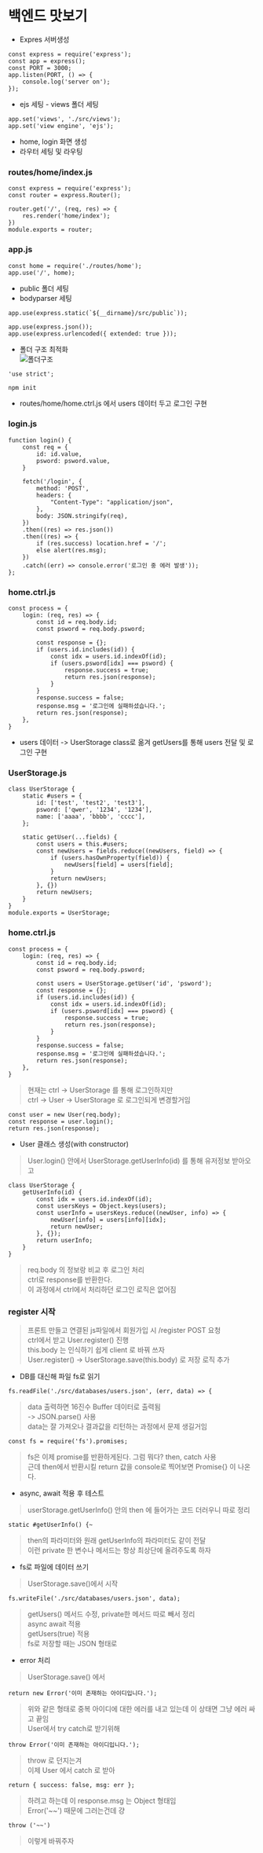 백엔드 맛보기
=============

* Expres 서버생성
```
const express = require('express');
const app = express();
const PORT = 3000;
app.listen(PORT, () => {
    console.log('server on');
});
```
* ejs 세팅 - views 폴더 세팅   
```
app.set('views', './src/views');
app.set('view engine', 'ejs');
```
* home, login 화면 생성
* 라우터 세팅 및 라우팅
### routes/home/index.js
```
const express = require('express');
const router = express.Router();

router.get('/', (req, res) => {
    res.render('home/index');
})
module.exports = router;
```
### app.js
```
const home = require('./routes/home');
app.use('/', home);
```
* public 폴더 세팅
* bodyparser 세팅
```
app.use(express.static(`${__dirname}/src/public`));

app.use(express.json());
app.use(express.urlencoded({ extended: true }));
```
* 폴더 구조 최적화   
![폴더구조](./폴더구조.jpg)
```
'use strict';
```
```
npm init
```
* routes/home/home.ctrl.js 에서 users 데이터 두고 로그인 구현
### login.js
```
function login() {
    const req = {
        id: id.value, 
        psword: psword.value, 
    }

    fetch('/login', {
        method: 'POST', 
        headers: {
            "Content-Type": "application/json", 
        }, 
        body: JSON.stringify(req), 
    })
    .then((res) => res.json())
    .then((res) => {
        if (res.success) location.href = '/';
        else alert(res.msg);
    })
    .catch((err) => console.error('로그인 중 에러 발생'));
};
```
### home.ctrl.js
```
const process = {
    login: (req, res) => {
        const id = req.body.id;
        const psword = req.body.psword;

        const response = {};
        if (users.id.includes(id)) {
            const idx = users.id.indexOf(id);
            if (users.psword[idx] === psword) {
                response.success = true;
                return res.json(response);
            }
        }
        response.success = false;
        response.msg = '로그인에 실패하셨습니다.';
        return res.json(response);
    }, 
}
```
* users 데이터 -> UserStorage class로 옮겨 getUsers를 통해 users 전달 및 로그인 구현
### UserStorage.js
```
class UserStorage {
    static #users = {
        id: ['test', 'test2', 'test3'], 
        psword: ['qwer', '1234', '1234'], 
        name: ['aaaa', 'bbbb', 'cccc'], 
    };

    static getUser(...fields) {
        const users = this.#users;
        const newUsers = fields.reduce((newUsers, field) => {
            if (users.hasOwnProperty(field)) {
                newUsers[field] = users[field];
            }
            return newUsers;
        }, {})
        return newUsers;
    }
}
module.exports = UserStorage;
```
### home.ctrl.js
```
const process = {
    login: (req, res) => {
        const id = req.body.id;
        const psword = req.body.psword;

        const users = UserStorage.getUser('id', 'psword');
        const response = {};
        if (users.id.includes(id)) {
            const idx = users.id.indexOf(id);
            if (users.psword[idx] === psword) {
                response.success = true;
                return res.json(response);
            }
        }
        response.success = false;
        response.msg = '로그인에 실패하셨습니다.';
        return res.json(response);
    }, 
}
```
> 현재는 ctrl -> UserStorage 를 통해 로그인하지만   
> ctrl -> User -> UserStorage 로 로그인되게 변경할거임 
```
const user = new User(req.body);
const response = user.login();
return res.json(response); 
```

* User 클래스 생성(with constructor)
> User.login() 안에서 UserStorage.getUserInfo(id) 를 통해 유저정보 받아오고   
```
class UserStorage {
    getUserInfo(id) {
        const idx = users.id.indexOf(id);
        const usersKeys = Object.keys(users);
        const userInfo = usersKeys.reduce((newUser, info) => {
            newUser[info] = users[info][idx];
            return newUser;
        }, {});
        return userInfo;
    }
}
```
> req.body 의 정보랑 비교 후 로그인 처리   
> ctrl로 response를 반환한다.   
> 이 과정에서 ctrl에서 처리하던 로그인 로직은 없어짐

### register 시작
> 프론트 만들고 연결된 js파일에서 회원가입 시 /register POST 요청   
> ctrl에서 받고 User.register() 진행   
> this.body 는 인식하기 쉽게 client 로 바꿔 쓰자   
> User.register() -> UserStorage.save(this.body) 로 저장 로직 추가

* DB를 대신해 파일 fs로 읽기
```
fs.readFile('./src/databases/users.json', (err, data) => {
```
> data 출력하면 16진수 Buffer 데이터로 출력됨   
> -> JSON.parse() 사용   
> data는 잘 가져오나 결과값을 리턴하는 과정에서 문제 생길거임   
```
const fs = require('fs').promises;
```
> fs은 이제 promise를 반환하게된다. 그럼 뭐다? then, catch 사용   
> 근데 then에서 반환시킬 return 값을 console로 찍어보면 Promise{<pending>} 이 나온다.   

* async, await 적용 후 테스트
> userStorage.getUserInfo() 안의 then 에 들어가는 코드 더러우니 따로 정리   
```
static #getUserInfo() {~
```
> then의 파라미터와 원래 getUserInfo의 파라미터도 같이 전달   
> 이런 private 한 변수나 메서드는 항상 최상단에 올려주도록 하자   

* fs로 파일에 데이터 쓰기
> UserStorage.save()에서 시작
```
fs.writeFile('./src/databases/users.json', data);
```

> getUsers() 메서드 수정, private한 메서드 따로 빼서 정리   
> async await 적용   
> getUsers(true) 적용   
> fs로 저장할 때는 JSON 형태로

* error 처리
> UserStorage.save() 에서   
```
return new Error('이미 존재하는 아이디입니다.');
```
> 위와 같은 형태로 중복 아이디에 대한 에러를 내고 있는데 이 상태면 그냥 에러 싸고 끝임   
> User에서 try catch로 받기위해   
```
throw Error('이미 존재하는 아이디입니다.');
```
> throw 로 던지는겨   
> 이제 User 에서 catch 로 받아   
```
return { success: false, msg: err };
```
> 하려고 하는데 이 response.msg 는 Object 형태임   
> Error('~~') 때문에 그러는건데 걍   
```
throw ('~~')
```
> 이렇게 바꿔주자
